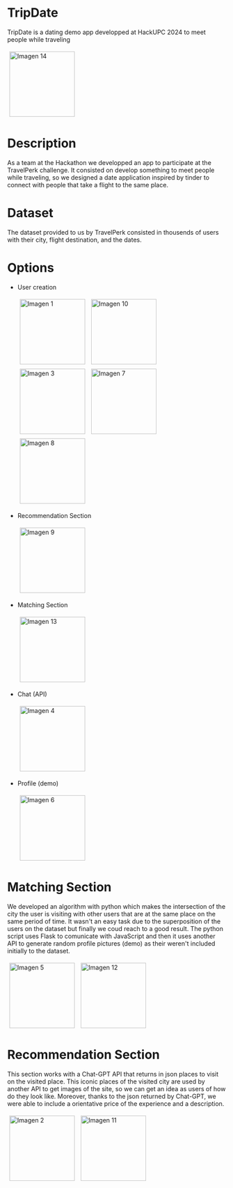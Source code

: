 # TripDate
TripDate is a dating demo app developped at HackUPC 2024 to meet people while traveling

<img src="/images/14.jpeg" alt="Imagen 14" style="width: 150px; height: auto; margin: 5px;">

# Description
As a team at the Hackathon we developped an app to participate at the TravelPerk challenge.
It consisted on develop something to meet people while traveling, so we designed a date application
inspired by tinder to connect with people that take a flight to the same place.

# Dataset
The dataset provided to us by TravelPerk consisted in thousends of users with their city, 
flight destination, and the dates.

# Options
- User creation

  <img src="/images/1.jpeg" alt="Imagen 1" style="width: 150px; height: auto; margin: 5px;">   <img src="/images/10.jpeg" alt="Imagen 10" style="width: 150px; height: auto; margin: 5px;">    <img src="/images/3.jpeg" alt="Imagen 3" style="width: 150px; height: auto; margin: 5px;">   <img src="/images/7.jpeg" alt="Imagen 7" style="width: 150px; height: auto; margin: 5px;"> <img src="/images/8.jpeg" alt="Imagen 8" style="width: 150px; height: auto; margin: 5px;">
- Recommendation Section

  <img src="/images/9.jpeg" alt="Imagen 9" style="width: 150px; height: auto; margin: 5px;">
- Matching Section

  <img src="/images/13.jpeg" alt="Imagen 13" style="width: 150px; height: auto; margin: 5px;">
  
- Chat (API)
  
  <img src="/images/4.jpeg" alt="Imagen 4" style="width: 150px; height: auto; margin: 5px;">
- Profile (demo)

  <img src="/images/6.jpeg" alt="Imagen 6" style="width: 150px; height: auto; margin: 5px;">

# Matching Section
We developed an algorithm with python which makes the intersection of the city the user is visiting
with other users that are at the same place on the same period of time.
It wasn't an easy task due to the superposition of the users on the dataset but 
finally we coud reach to a good result. 
The python script uses Flask to comunicate with JavaScript and then it uses another
API to generate random profile pictures (demo) as their weren't included initially to the dataset.

<img src="/images/12.jpeg" alt="Imagen 5" style="width: 150px; height: auto; margin: 5px;">   <img src="/images/5.jpeg" alt="Imagen 12" style="width: 150px; height: auto; margin: 5px;">


# Recommendation Section
This section works with a Chat-GPT API that returns in json places to visit on the visited place.
This iconic places of the visited city are used by another API to get images of the site, so we can get
an idea as users of how do they look like. Moreover, thanks to the json returned by Chat-GPT, we were
able to include a orientative price of the experience and a description.

<img src="/images/2.jpeg" alt="Imagen 2" style="width: 150px; height: auto; margin: 5px;">   <img src="/images/11.jpeg" alt="Imagen 11" style="width: 150px; height: auto; margin: 5px;">


 
 
  


